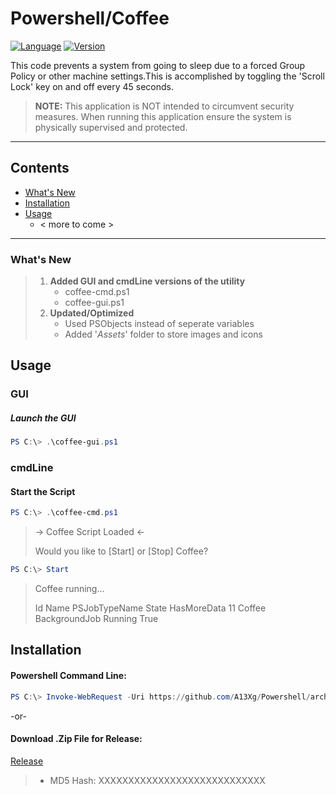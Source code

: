 [//]: # (SubRepo Version - 1.4)
# Powershell/Coffee
[![Language](https://img.shields.io/badge/Language:-PowerShell-blue)](https://docs.microsoft.com/en-us/powershell/) [![Version](https://img.shields.io/badge/SubRepo_Ver.-1.4-green)](https://docs.microsoft.com/en-us/powershell/)


This code prevents a system from going to sleep due to a forced Group Policy or other machine settings.This is accomplished by toggling the 'Scroll Lock' key on and off every 45 seconds.
>**NOTE:** This application is NOT intended to circumvent security measures. When running this application ensure the system is physically supervised and protected.


---




## Contents

- [What's New](https://github.com/A13Xg/Powershell/tree/main/Coffee#whats-new)
- [Installation](https://github.com/A13Xg/Powershell/tree/main/Coffee#installation)
- [Usage](https://github.com/A13Xg/Powershell/tree/main/Coffee#usage)
    - < more to come >

---

### What's New
> 1. **Added GUI and cmdLine versions of the utility**
>    - coffee-cmd.ps1
>    - coffee-gui.ps1
> 2. **Updated/Optimized**
>    - Used PSObjects instead of seperate variables
>    - Added '*Assets*' folder to store images and icons

## Usage
### GUI
##### Launch the GUI
```Powershell
PS C:\> .\coffee-gui.ps1
```

### cmdLine

#### Start the Script
```Powershell
PS C:\> .\coffee-cmd.ps1
```
>    -> Coffee Script Loaded <-
>
>    Would you like to [Start] or [Stop] Coffee?
```Powershell
PS C:\> Start
```
>   Coffee running...
>
>   Id     Name            PSJobTypeName   State         HasMoreData
>   11     Coffee          BackgroundJob   Running       True

## Installation
#### Powershell Command Line:
```powershell
PS C:\> Invoke-WebRequest -Uri https://github.com/A13Xg/Powershell/archive/main.zip -OutFile <PATH>.zip
```
-or-
#### Download .Zip File for Release:
[Release](https://github.com/A13Xg/Powershell)
> 
> - MD5 Hash: XXXXXXXXXXXXXXXXXXXXXXXXXXXX